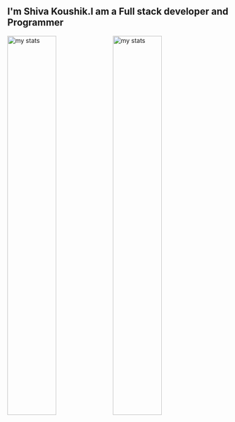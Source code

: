 ## I'm Shiva Koushik.I am a Full stack developer and Programmer
<!--
[![Shiva's GitHub stats](https://github-readme-stats.vercel.app/api?username=ShivaKoushik33&show_icons=true)](https://github.com/ShivaKoushik33/github-readme-stats&show_icons=true)

[![Top Langs](https://github-readme-stats.vercel.app/api/top-langs/?username=ShivaKoushik33&layout=compact)](https://github.com/ShivaKoushik33/github-readme-stats&layout=compact)

![Anurag's GitHub stats](https://github-readme-stats.vercel.app/api?username=ShivaKoushik33&show=reviews,discussions_started,discussions_answered,prs_merged,prs_merged_percentage)
-->

<img alt="my stats" align ="left" width="47%" src="https://github-readme-stats.vercel.app/api?username=ShivaKoushik33&show_icons=true"/>


<img alt="my stats" align ="left" width="47%" src="https://github-readme-stats.vercel.app/api/top-langs/?username=ShivaKoushik33&layout=compact"/>

